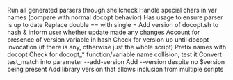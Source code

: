 Run all generated parsers through shellcheck
Handle special chars in var names (compare with normal docopt behavior)
Has usage to ensure parser is up to date
Replace double == with single =
Add version of docopt.sh to hash & inform user whether update made any changes
Account for presence of version variable in hash
Check for version up until docopt invocation (if there is any, otherwise just the whole script)
Prefix names with docopt
Check for docopt_* function/variable name collision, test it
Convert test_match into parameter
--add-version    Add --version despite no $version being present
Add library version that allows inclusion from multiple scripts
